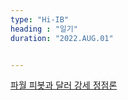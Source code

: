 ```yaml
---
type: "Hi-IB"
heading : "일기"
duration: "2022.AUG.01"


---
```

 
 
 
 
[파월 피봇과 달러 강세 정점론](/todo/images/[01072511]_221423.pdf) 